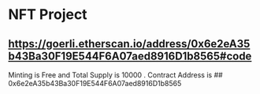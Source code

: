 # NFT Project 
## https://goerli.etherscan.io/address/0x6e2eA35b43Ba30F19E544F6A07aed8916D1b8565#code
Minting is Free and Total Supply is 10000 . Contract Address is ## 0x6e2eA35b43Ba30F19E544F6A07aed8916D1b8565


